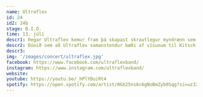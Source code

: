 ```yaml
---
name: Ultraflex
id: 24
id2: 24b
stage: B.I.O.
time: 13. júlí
descr1: Þegar Ultraflex kemur fram þá skapast skrautlegur myndrænn sem og hljóðrænn heimur þar sem diskó, funk og dass af meðvitaðri smekkleysu.
descr2: Dúoið sem að Ultraflex samanstendur bæði af vísunum til Kitsch og hugmyndafræða sem hafa allar yfirbragð af poplist yfir sér. Ultraflex hefur búið til glænýtt smyrsli sem að er algjörlega sniðið að sérþörfum þínum.
descr3:
img: '/images/concert/ultraflex.jpg'
facebook: https://www.facebook.com/ultraflexband/
instagram: https://www.instagram.com/ultraflexband/
website:
youtube: https://youtu.be/_hPlYDuiRt4
spotify: https://open.spotify.com/artist/0GX25ns6c6gNoBmZyb0Sqg?si=uz32oWkVTbWweIZnmPXy1w
---
```

